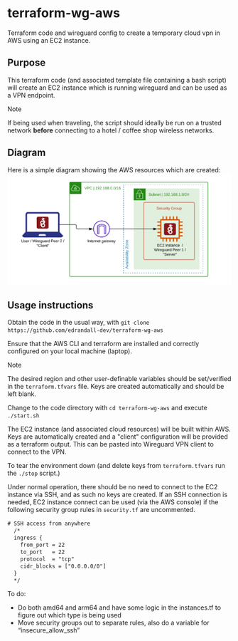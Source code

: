 # terraform-wg-aws
Terraform code and wireguard config to create a temporary cloud vpn in AWS using an EC2 instance.

## Purpose
This terraform code (and associated template file containing a bash script) will create an EC2 instance which is running wireguard and can be used as a VPN endpoint.  

> [!NOTE]
> If being used when traveling, the script should ideally be run on a trusted network **before** connecting to a hotel / coffee shop wireless networks.

## Diagram
Here is a simple diagram showing the AWS resources which are created:
![Diagram](terraform-wg-vpn.png)

## Usage instructions
Obtain the code in the usual way, with ```git clone https://github.com/edrandall-dev/terraform-wg-aws```

Ensure that the AWS CLI and terraform are installed and correctly configured on your local machine (laptop).

> [!NOTE]
> The desired region and other user-definable variables should be set/verified in the ```terraform.tfvars``` file.  Keys are created automatically and should be left blank.

Change to the code directory with ```cd terraform-wg-aws``` and execute ```./start.sh```

The EC2 instance (and associated cloud resources) will be built within AWS.  Keys are automatically created and a "client" configuration will be provided as a terraform output.  This can be pasted into Wireguard VPN client to connect to the VPN.

To tear the environment down (and delete keys from ```terraform.tfvars``` run the ```./stop``` script.)

Under normal operation, there should be no need to connect to the EC2 instance via SSH, and as such no keys are created.  If an SSH connection is needed, EC2 instance connect can be used (via the AWS console) if the following security group rules in ```security.tf``` are uncommented.


```
# SSH access from anywhere
  /*
  ingress {
    from_port = 22
    to_port   = 22
    protocol  = "tcp"
    cidr_blocks = ["0.0.0.0/0"]
  }
  */
  ```

  To do:
   - Do both amd64 and arm64 and have some logic in the instances.tf to figure out which type is being used
  - Move security groups out to separate rules, also do a variable for “insecure_allow_ssh”